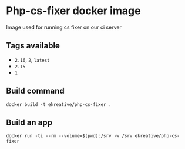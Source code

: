 # Php-cs-fixer docker image

Image used for running cs fixer on our ci server

## Tags available

* `2.16`, `2`, `latest`
* `2.15`
* `1`

## Build command

    docker build -t ekreative/php-cs-fixer .

## Build an app

    docker run -ti --rm --volume=$(pwd):/srv -w /srv ekreative/php-cs-fixer
